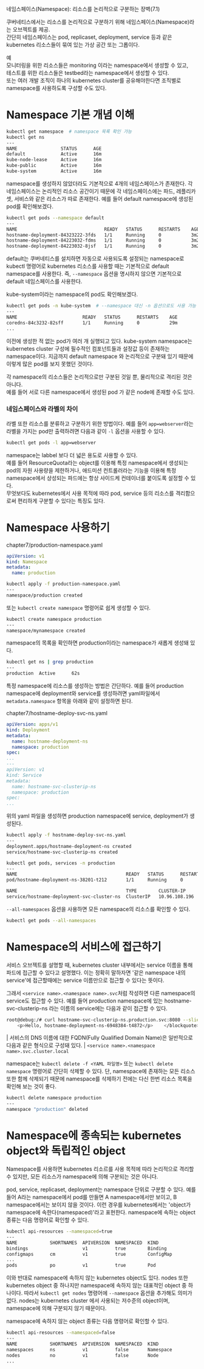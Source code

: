 네임스페이스(Namespace): 리소스를 논리적으로 구분하는 장벽(7.1)

쿠버네티스에서는 리소스를 논리적으로 구분하기 위해 네임스페이스(Namespace)라는 오브젝트를 제공.  
간단히 네임스페이스는 pod, replicaset, deployment, service 등과 같은 kubernetes 리소스들이 묶여 있는 가상 공간 또는 그롭이다.

예  
모니터링을 위한 리소스들은 monitoring 이라는 namespace에서 생성할 수 있고,  
테스트를 위한 리소스들은 testbed라는 namespace에서 생성할 수 있다.  
또는 여러 개발 조직이 하나의 kubernetes cluster를 공유해야한다면 조직별로 namespace를 사용하도록 구성할 수도 있다.

# Namespace 기본 개념 이해

```bash
kubectl get namespace  # namespace 목록 확인 가능
kubectl get ns  
---
NAME                STATUS      AGE
default             Active      16m
kube-node-lease     Active      16m
kube-public         Active      16m
kube-system         Active      16m
```

namespace를 생성하지 않았더라도 기본적으로 4개의 네임스페이스가 존재한다. 각 네임스페이스는 논리적인 리소스 공간이기 때문에 각 네임스페이스에는 파드, 레플리카셋, 서비스와 같은 리소스가 따로 존재한다. 예를 들어 default namespace에 생성된 pod를 확인해보겠다.

```bash
kubectl get pods --namespace default
---
NAME                                READY   STATUS      RESTARTS    AGE 
hostname-deployment-84323222-3fds   1/1     Running     0           3m20s
hostname-deployment-84223032-fdms   1/1     Running     0           3m20s
hostname-deployment-84223032-8jsf   1/1     Running     0           3m20s
```

default는 쿠버네티스를 설치하면 자동으로 사용되도록 설정되는 namespace로 kubectl 명령어로 kubernetes 리소스를 사용할 때는 기본적으로 default namespace를 사용한다. 즉, `--namespace` 옵션을 명시하지 않으면 기본적으로 default 네임스페이스를 사용한다.

kube-system이라는 namespace의 pod도 확인해보겠다.

```bash
kubectl get pods -n kube-system  # --namespace 대신 -n 옵션으로도 사용 가능
---
NAME                        READY   STATUS      RESTARTS    AGE
coredns-84c3232-82sff       1/1     Running     0           29m
...
```

이전에 생성한 적 없는 pod가 여러 개 실행되고 있다. kube-system namespace는 kubernetes cluster 구성에 필수적인 컴포넌트들과 설정값 등이 존재하는 namespace이다. 지금까지 default namespace 와 논리적으로 구분돼 있기 때문에 이렇게 많은 pod를 보지 못했던 것이다.

각 namespace의 리소스들은 논리적으로만 구분된 것일 뿐, 물리적으로 격리된 것은 아니다.   
예를 들어 서로 다른 namespace에서 생성된 pod 가 같은 node에 존재할 수도 있다.

### 네임스페이스와 라벨의 차이
라벨 또한 리소스를 분류하고 구분하기 위한 방법이다. 예를 들어 `app=webserver`라는 라벨을 가지는 pod만 출력하려면 다음과 같이 `-l` 옵션을 사용할 수 있다.

```bash
kubectl get pods -l app=webserver
```

namespace는 labbel 보다 더 넓은 용도로 사용할 수 있다.  
예를 들어 ResourceQuota라는 object를 이용해 특정 namespace에서 생성되는 pod의 자원 사용량을 제한하거나, 애드미션 컨트롤러라는 기능을 이용해 특정 namespace에서 상성되는 파드에는 항상 사이드케 컨테이너를 붙이도록 설정할 수 있다.  
무엇보다도 kubernetes에서 사용 목적에 따라 pod, service 등의 리소스를 격리함으로써 편리하게 구분할 수 있다는 특징도 있다.

# Namespace 사용하기

chapter7/production-namespace.yaml

```yaml
apiVersion: v1
kind: Namespace
metadata:
  name: production
```

```bash
kubectl apply -f production-namespace.yaml
---
namespace/production created
```

또는 `kubectl create namespace` 명령어로 쉽게 생성할 수 있다.

```bash
kubectl create namespace production
---
namespace/mynamespace created
```

namespace의 목록을 확인하면 production이라는 namespace가 새롭게 생성돼 있다.

```bash
kubectl get ns | grep production
---
production  Active      62s
```

특정 namespace에 리소스를 생성하는 방법은 간단하다. 예를 들어 production namespace에 deployment와 service를 생성하려면 yaml파일에서 `metadata.namespace` 항목을 아래와 같이 설정하면 된다.

chapter7/hostname-deploy-svc-ns.yaml

```yaml
apiVersion: apps/v1
kind: Deployment
metadata:
  name: hostname-deployment-ns
  namespace: production
spec:
...
---
apiVersion: v1
kind: Service
metadata:
  name: hostname-svc-clusterip-ns
  namespace: production
spec:
...
```

위의 yaml 파일을 생성하면 production namespace에 service, deployment가 생성된다.

```bash
kubectl apply -f hostname-deploy-svc-ns.yaml
---
deployment.apps/hostname-deployment-ns created
service/hostname-svc-clusterip-ns created

kubectl get pods, services -n production
---
NAME                                        READY   STATUS      RESTARTS    AGE
pod/hostname-deployment-ns-38201-t212       1/1     Running     0           3m58s

NAME                                        TYPE        CLUSTER-IP      EXTERNAL-IP PORT(S)     AGE
service/hostname-deployment-svc-cluster-ns  ClusterIP   10.96.108.196   <none>      8080/TCP    3m58s
```

`--all-namespaces` 옵션을 사용하면 모든 namespace의 리소스를 확인할 수 있다.

```bash
kubectl get pods --all-namespaces
```

# Namespace의 서비스에 접근하기

서비스 오브젝트를 설명할 때, kubernetes cluster 내부에서는 service 이름을 통해 파드에 접근할 수 있다고 설명했다. 이는 정확히 말하자면 '같은 namespace 내의 service'에 접근할때에는 service 이름만으로 접근할 수 있다는 뜻이다.

그래서 `<service name>.<namespace name>.svc`처럼 작성하면 다른 namespace의 service도 접근할 수 있다. 예를 들어 production namespace에 있는 hostname-svc-clusterip-ns 라는 이름의 service에는 다음과 같이 접근할 수 있다.

```bash
root@debug:/# curl hostname-svc-clusterip-ns.production.svc:8080 --slient | grep Hello
    <p>Hello, hostname-deployment-ns-6948384-t4872</p>    </blockquote>
```

| 서비스의 DNS 이름에 대한 FQDN(Fully Qualified Domain Name)은 일반적으로 다음과 같은 형식으로 구성돼 있다.
| `<service name>.<namespace name>.svc.cluster.local`

namespace는 `kubectl delete -f <YAML 파일명>` 또는 `kubectl delete namespace` 명령어로 간단히 삭제할 수 있다. 단, namespace에 존재하는 모든 리소스 또한 함께 삭제되기 때문에 namespace를 삭제하기 전에는 다신 한번 리소스 목록을 확인해 보는 것이 좋다.

```bash
kubectl delete namespace production
---
namespace "production" deleted
```

# Namespace에 종속되는 kubernetes object와 독립적인 object

Namespace를 사용하면 kubernetes 리소르를 사용 목적에 따라 논리적으로 격리할 수 있지만, 모든 리소스가 namespace에 의해 구분되는 것은 아니다.

pod, service, replicaset, deployment는 namespace 단위로 구분할 수 있다. 예를 들어 A라는 namespace에서 pod를 만들면 A namespace에서만 보이고, B namespace에서는 보이지 않을 것이다. 이런 경우를 kubernetes에서는 'object가 namespace에 속한다(namespaced)'라고 표현한다. namespace에 속하는 object 종류는 다음 명령어로 확인할 수 있다.

```bash
kubectl api-resources --namespaced=true
---
NAME            SHORTNAMES  APIVERSION  NAMESPACED  KIND
bindings                    v1          true        Binding
configmaps      cm          v1          true        ConfigMap
...
pods            po          v1          true        Pod
```

이와 반대로 namespace에 속하지 않는 kubernetes object도 있다. nodes 또한 kubernetes object 중 하나지만 namespace에 속하지 않는 대표적인 object 중 하나이다. 따라서 `kubectl get nodes` 명령어에 `--namespace` 옵션을 추가해도 의미가 없다. nodes는 kubernetes cluster 에서 사용되는 저수준의 object이며, namespace에 의해 구분되지 않기 때문이다.

namespace에 속하지 않는 object 종류는 다음 명령어로 확인할 수 있다.

```bash
kubectl api-resources --namespaced=false
---
NAME            SHORTNAMES  APIVERSION  NAMESPACED  KIND
namespaces      ns          v1          false       Namespace
nodes           no          v1          false       Node
...
```

